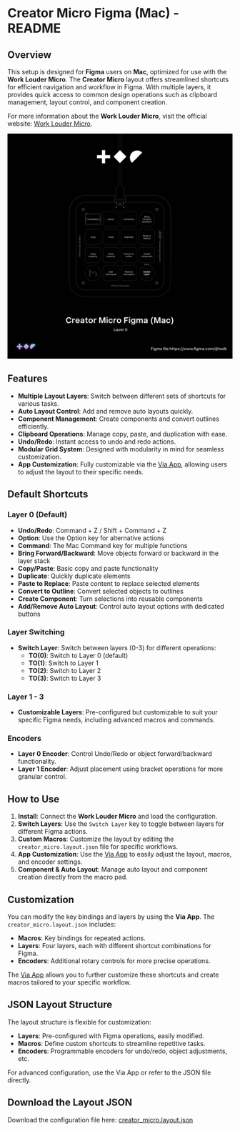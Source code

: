 
# Creator Micro Figma (Mac) - README

## Overview
This setup is designed for **Figma** users on **Mac**, optimized for use with the **Work Louder Micro**. The **Creator Micro** layout offers streamlined shortcuts for efficient navigation and workflow in Figma. With multiple layers, it provides quick access to common design operations such as clipboard management, layout control, and component creation.

For more information about the **Work Louder Micro**, visit the official website: [Work Louder Micro](https://worklouder.co/).

![Creator Micro Layout](https://github.com/edogbeatz/work-louder-micro-preset/raw/main/images/layer-0.png)


## Features
- **Multiple Layout Layers**: Switch between different sets of shortcuts for various tasks.
- **Auto Layout Control**: Add and remove auto layouts quickly.
- **Component Management**: Create components and convert outlines efficiently.
- **Clipboard Operations**: Manage copy, paste, and duplication with ease.
- **Undo/Redo**: Instant access to undo and redo actions.
- **Modular Grid System**: Designed with modularity in mind for seamless customization.
- **App Customization**: Fully customizable via the [Via App](https://usevia.app/), allowing users to adjust the layout to their specific needs.

## Default Shortcuts

### Layer 0 (Default)
- **Undo/Redo**: Command + Z / Shift + Command + Z
- **Option**: Use the Option key for alternative actions
- **Command**: The Mac Command key for multiple functions
- **Bring Forward/Backward**: Move objects forward or backward in the layer stack
- **Copy/Paste**: Basic copy and paste functionality
- **Duplicate**: Quickly duplicate elements
- **Paste to Replace**: Paste content to replace selected elements
- **Convert to Outline**: Convert selected objects to outlines
- **Create Component**: Turn selections into reusable components
- **Add/Remove Auto Layout**: Control auto layout options with dedicated buttons

### Layer Switching
- **Switch Layer**: Switch between layers (0-3) for different operations:
    - **TO(0)**: Switch to Layer 0 (default)
    - **TO(1)**: Switch to Layer 1
    - **TO(2)**: Switch to Layer 2
    - **TO(3)**: Switch to Layer 3

### Layer 1 - 3
- **Customizable Layers**: Pre-configured but customizable to suit your specific Figma needs, including advanced macros and commands.

### Encoders
- **Layer 0 Encoder**: Control Undo/Redo or object forward/backward functionality.
- **Layer 1 Encoder**: Adjust placement using bracket operations for more granular control.

## How to Use

1. **Install**: Connect the **Work Louder Micro** and load the configuration.
2. **Switch Layers**: Use the `Switch Layer` key to toggle between layers for different Figma actions.
3. **Custom Macros**: Customize the layout by editing the `creator_micro.layout.json` file for specific workflows.
4. **App Customization**: Use the [Via App](https://usevia.app/) to easily adjust the layout, macros, and encoder settings.
5. **Component & Auto Layout**: Manage auto layout and component creation directly from the macro pad.

## Customization
You can modify the key bindings and layers by using the **Via App**. The `creator_micro.layout.json` includes:

- **Macros**: Key bindings for repeated actions.
- **Layers**: Four layers, each with different shortcut combinations for Figma.
- **Encoders**: Additional rotary controls for more precise operations.

The [Via App](https://usevia.app/) allows you to further customize these shortcuts and create macros tailored to your specific workflow.

## JSON Layout Structure

The layout structure is flexible for customization:
- **Layers**: Pre-configured with Figma operations, easily modified.
- **Macros**: Define custom shortcuts to streamline repetitive tasks.
- **Encoders**: Programmable encoders for undo/redo, object adjustments, etc.

For advanced configuration, use the Via App or refer to the JSON file directly.

## Download the Layout JSON
Download the configuration file here: [creator_micro.layout.json](https://github.com/edogbeatz/work-louder-micro-preset/blob/main/creator_micro.layout.json)
